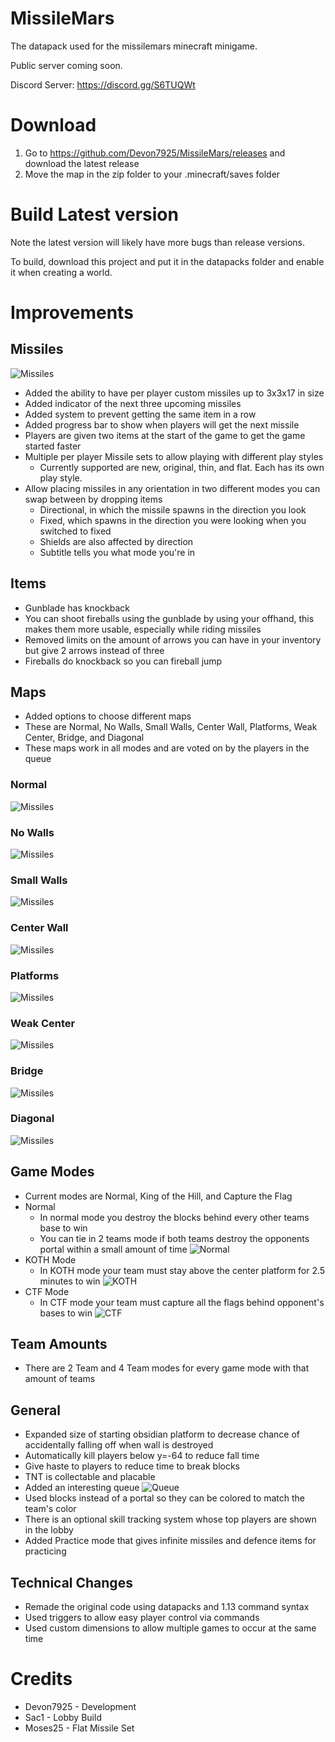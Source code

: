 # MissileMars
The datapack used for the missilemars minecraft minigame.

Public server coming soon.

Discord Server: https://discord.gg/S6TUQWt

# Download
1. Go to https://github.com/Devon7925/MissileMars/releases and download the latest release
2. Move the map in the zip folder to your .minecraft/saves folder

# Build Latest version
Note the latest version will likely have more bugs than release versions.

To build, download this project and put it in the datapacks folder and enable it when creating a world.

# Improvements
## Missiles
![Missiles](images/missiles.png)
* Added the ability to have per player custom missiles up to 3x3x17 in size
* Added indicator of the next three upcoming missiles
* Added system to prevent getting the same item in a row
* Added progress bar to show when players will get the next missile
* Players are given two items at the start of the game to get the game started faster
* Multiple per player Missile sets to allow playing with different play styles
    * Currently supported are new, original, thin, and flat. Each has its own play style. 
* Allow placing missiles in any orientation in two different modes you can swap between by dropping items
    * Directional, in which the missile spawns in the direction you look
    * Fixed, which spawns in the direction you were looking when you switched to fixed
    * Shields are also affected by direction
    * Subtitle tells you what mode you're in

## Items
* Gunblade has knockback
* You can shoot fireballs using the gunblade by using your offhand, this makes them more usable, especially while riding missiles
* Removed limits on the amount of arrows you can have in your inventory but give 2 arrows instead of three
* Fireballs do knockback so you can fireball jump

## Maps
* Added options to choose different maps
* These are Normal, No Walls, Small Walls, Center Wall, Platforms, Weak Center, Bridge, and Diagonal
* These maps work in all modes and are voted on by the players in the queue
### Normal
![Missiles](images/maps/normal.png)
### No Walls
![Missiles](images/maps/no_walls.png)
### Small Walls
![Missiles](images/maps/small.png)
### Center Wall
![Missiles](images/maps/center_wall.png)
### Platforms
![Missiles](images/maps/platforms.png)
### Weak Center
![Missiles](images/maps/weak_center.png)
### Bridge
![Missiles](images/maps/bridge.png)
### Diagonal
![Missiles](images/maps/diagonal.png)

## Game Modes
* Current modes are Normal, King of the Hill, and Capture the Flag
* Normal
    * In normal mode you destroy the blocks behind every other teams base to win
    * You can tie in 2 teams mode if both teams destroy the opponents portal within a small amount of time
![Normal](images/game_modes/normal.png)
* KOTH Mode
    * In KOTH mode your team must stay above the center platform for 2.5 minutes to win
![KOTH](images/game_modes/KOTH.png)
* CTF Mode
    * In CTF mode your team must capture all the flags behind opponent's bases to win
![CTF](images/game_modes/CTF.png)

## Team Amounts
* There are 2 Team and 4 Team modes for every game mode with that amount of teams

## General
* Expanded size of starting obsidian platform to decrease chance of accidentally falling off when wall is destroyed
* Automatically kill players below y=-64 to reduce fall time
* Give haste to players to reduce time to break blocks
* TNT is collectable and placable
* Added an interesting queue
![Queue](images/queue.png)
* Used blocks instead of a portal so they can be colored to match the team's color
* There is an optional skill tracking system whose top players are shown in the lobby
* Added Practice mode that gives infinite missiles and defence items for practicing

## Technical Changes
* Remade the original code using datapacks and 1.13 command syntax
* Used triggers to allow easy player control via commands
* Used custom dimensions to allow multiple games to occur at the same time

# Credits
* Devon7925 - Development
* Sac1 - Lobby Build
* Moses25 - Flat Missile Set